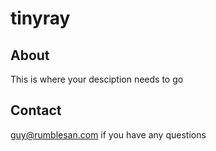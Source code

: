 tinyray
=======

About
-----

This is where your desciption needs to go

Contact
-------

guy@rumblesan.com if you have any questions

